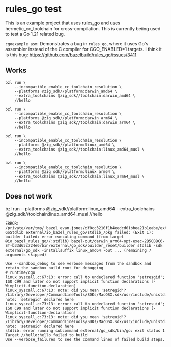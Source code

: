 # rules_go test

This is an example project that uses rules_go and uses hermetic_cc_toolchain for cross-compilation. This is currently beiing used to test a Go 1.21 related bug.

`cgoexample_asm`: Demonstrates a bug in `rules_go`, where it uses Go's assembler instead of the C compiler for CGO_ENABLED=1 targets. I think it is this bug: https://github.com/bazelbuild/rules_go/issues/3411


## Works

```
bzl run \
    --incompatible_enable_cc_toolchain_resolution \
    --platforms @zig_sdk//platform:darwin_amd64 \
    --extra_toolchains @zig_sdk//toolchain:darwin_amd64 \
    //hello

bzl run \
    --incompatible_enable_cc_toolchain_resolution \
    --platforms @zig_sdk//platform:darwin_arm64 \
    --extra_toolchains @zig_sdk//toolchain:darwin_arm64 \
    //hello

bzl run \
    --incompatible_enable_cc_toolchain_resolution \
    --platforms @zig_sdk//platform:linux_amd64 \
    --extra_toolchains @zig_sdk//toolchain:linux_amd64_musl \
    //hello

bzl run \
    --incompatible_enable_cc_toolchain_resolution \
    --platforms @zig_sdk//platform:linux_arm64 \
    --extra_toolchains @zig_sdk//toolchain:linux_arm64_musl \
    //hello
```

## Does not work

bzl run --platforms @zig_sdk//platform:linux_amd64 --extra_toolchains @zig_sdk//toolchain:linux_amd64_musl //hello

```
ERROR: /private/var/tmp/_bazel_evan.jones/df0cc3210f1b4eedcd01bbea21b1eabe/external/io_bazel_rules_go/BUILD.bazel:42:7: GoStdlib external/io_bazel_rules_go/stdlib_/pkg failed: (Exit 1): builder failed: error executing command (from target @io_bazel_rules_go//:stdlib) bazel-out/darwin_arm64-opt-exec-2B5CBBC6-ST-b33d65c724e6/bin/external/go_sdk/builder_reset/builder stdlib -sdk external/go_sdk -installsuffix linux_amd64 -out ... (remaining 7 arguments skipped)

Use --sandbox_debug to see verbose messages from the sandbox and retain the sandbox build root for debugging
# runtime/cgo
linux_syscall.c:67:13: error: call to undeclared function 'setresgid'; ISO C99 and later do not support implicit function declarations [-Wimplicit-function-declaration]
linux_syscall.c:67:13: note: did you mean 'setregid'?
/Library/Developer/CommandLineTools/SDKs/MacOSX.sdk/usr/include/unistd.h:593:6: note: 'setregid' declared here
linux_syscall.c:73:13: error: call to undeclared function 'setresuid'; ISO C99 and later do not support implicit function declarations [-Wimplicit-function-declaration]
linux_syscall.c:73:13: note: did you mean 'setreuid'?
/Library/Developer/CommandLineTools/SDKs/MacOSX.sdk/usr/include/unistd.h:595:6: note: 'setreuid' declared here
stdlib: error running subcommand external/go_sdk/bin/go: exit status 1
Target //hello:hello failed to build
Use --verbose_failures to see the command lines of failed build steps.
```